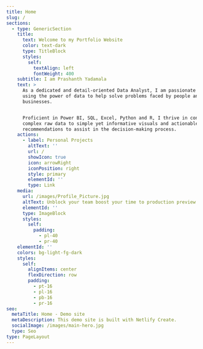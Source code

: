 ```yaml
---
title: Home
slug: /
sections:
  - type: GenericSection
    title:
      text: Welcome to my Portfolio Website
      color: text-dark
      type: TitleBlock
      styles:
        self:
          textAlign: left
          fontWeight: 400
    subtitle: I am Prashanth Yadamala
    text: >
      As a dedicated and detail-oriented Data Analyst, I am passionate about
      using the power of data to help solve problems faced by people and
      businesses. 


      Proficient in Power BI, SQL, Excel, Python and R, I thrive in converting
      complex raw data to simple yet informative visuals and actionable
      recommendations to assist in the decision-making process. 
    actions:
      - label: Personal Projects
        altText: ''
        url: /
        showIcon: true
        icon: arrowRight
        iconPosition: right
        style: primary
        elementId: ''
        type: Link
    media:
      url: /images/Profile_Picture.jpg
      altText: Unblock your team boost your time to production preview
      elementId: ''
      type: ImageBlock
      styles:
        self:
          padding:
            - pl-40
            - pr-40
    elementId: ''
    colors: bg-light-fg-dark
    styles:
      self:
        alignItems: center
        flexDirection: row
        padding:
          - pt-16
          - pl-16
          - pb-16
          - pr-16
seo:
  metaTitle: Home - Demo site
  metaDescription: This demo site is built with Netlify Create.
  socialImage: /images/main-hero.jpg
  type: Seo
type: PageLayout
---
```

